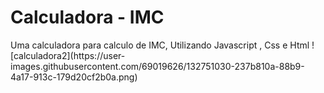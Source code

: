 <h1>    Calculadora - IMC </H1>
Uma calculadora para calculo de IMC, Utilizando Javascript , Css e  Html
![calculadora2](https://user-images.githubusercontent.com/69019626/132751030-237b810a-88b9-4a17-913c-179d20cf2b0a.png)
